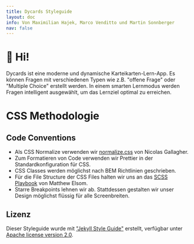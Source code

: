 ```yaml
---
title: Dycards Styleguide
layout: doc
info: Von Maximilian Hajek, Marco Venditto und Martin Sonnberger
nav: false
---
```


<h1>👋 Hi! </h1>

Dycards ist eine moderne und dynamische Karteikarten-Lern-App. Es können Fragen mit verschiedenen Typen wie z.B. "offene Frage" oder "Multiple Choice" erstellt werden. In einem smarten Lernmodus werden Fragen intelligent ausgewählt, um das Lernziel optimal zu erreichen.

# CSS Methodologie
## Code Conventions
- Als CSS Normalize verwenden wir [normalize.css](https://necolas.github.io/normalize.css/) von Nicolas Gallagher.
- Zum Formatieren von Code verwenden wir Prettier in der Standardkonfiguration für CSS.
- CSS Classes werden möglichst nach BEM Richtlinien geschrieben.
- Für die File Structure der CSS Files halten wir uns an das [SCSS Playbook](https://matthewelsom.com/blog/simple-scss-playbook.html) von Matthew Elsom.
- Starre Breakpoints lehnen wir ab. Stattdessen gestalten wir unser Design möglichst flüssig für alle Screenbreiten.

## Lizenz 

Dieser Styleguide wurde mit ["Jekyll Style Guide"](https://github.com/matthewelsom/jekyll-style-guide) erstellt, verfügbar unter [Apache license version 2.0](https://www.apache.org/licenses/LICENSE-2.0.html).
